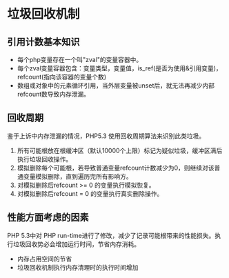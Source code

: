 # 垃圾回收机制

## 引用计数基本知识

- 每个php变量存在一个叫"zval"的变量容器中。
- 每个zval变量容器包含：变量类型，变量值，is_ref(是否为使用&引用变量)，refcount(指向该容器的变量个数)
- 数组或对象中的元素循环引用，当外层变量被unset后，就无法再减少内部refcount数导致内存泄漏。

## 回收周期
鉴于上诉中内存泄漏的情况，PHP5.3 使用回收周期算法来识别此类垃圾。

1. 所有可能根放在根缓冲区（默认10000个上限）标记为疑似垃圾，缓冲区满后执行垃圾回收操作。
2. 模拟删除每个可能根，若导致普通变量refcount计数减少为0，则继续对该普通变量模拟删除，直到遍历完所有影响方。
3. 对模拟删除后refcount >= 0 的变量执行模拟恢复。
4. 对模拟删除后refcount = 0 的变量执行真实删除操作。

## 性能方面考虑的因素

PHP 5.3中对 PHP run-time进行了修改，减少了记录可能根带来的性能损失。执行垃圾回收势必会增加运行时间，节省内存消耗。
- 内存占用空间的节省
- 垃圾回收机制执行内存清理时的执行时间增加